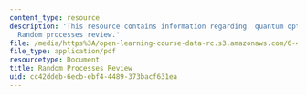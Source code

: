 ```yaml
---
content_type: resource
description: 'This resource contains information regarding  quantum optical communication:
  Random processes review.'
file: /media/https%3A/open-learning-course-data-rc.s3.amazonaws.com/6-453-quantum-optical-communication-fall-2016/cc42ddeb6ecbebf44489373bacf631ea_MIT6_453F16_Random_Proc.pdf
file_type: application/pdf
resourcetype: Document
title: Random Processes Review
uid: cc42ddeb-6ecb-ebf4-4489-373bacf631ea
---
```

